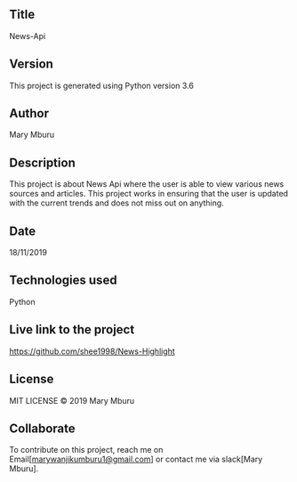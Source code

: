 ## Title
News-Api

## Version
This project is generated using Python version 3.6

## Author
Mary Mburu

## Description
This project is about News Api where the user is able to view various news sources and articles. This project works in ensuring that the user is updated with the current trends and does not miss out on anything.

## Date
18/11/2019

## Technologies used
Python

## Live link to the project
https://github.com/shee1998/News-Highlight

## License
MIT LICENSE © 2019 Mary Mburu

## Collaborate
To contribute on this project, reach me on Email[marywanjikumburu1@gmail.com] or contact me via slack[Mary Mburu].